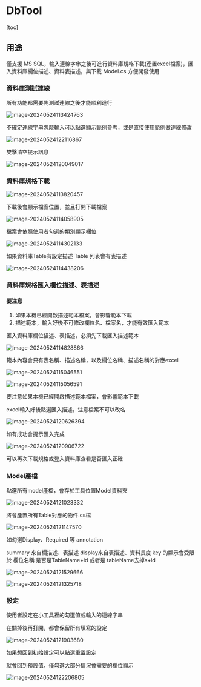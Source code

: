 # DbTool

[toc]

## 用途

僅支援 MS SQL，輸入連線字串之後可進行資料庫規格下載(產置excel檔案)，匯入資料庫欄位描述、資料表描述，與下載 Model.cs 方便開發使用

### 資料庫測試連線

所有功能都需要先測試連線之後才能順利進行

![image-20240524113424763](.attach/.readme/image-20240524113424763.png)

不確定連線字串怎麼輸入可以點選顯示範例參考，或是直接使用範例做連線修改

![image-20240524122116867](.attach/.readme/image-20240524122116867.png)

雙擊清空提示訊息

![image-20240524120049017](.attach/.readme/image-20240524120049017.png)

### 資料庫規格下載

![image-20240524113820457](.attach/.readme/image-20240524113820457.png)

下載後會顯示檔案位置，並且打開下載檔案

![image-20240524114058905](.attach/.readme/image-20240524114058905.png)

檔案會依照使用者勾選的類別顯示欄位

![image-20240524114302133](.attach/.readme/image-20240524114302133.png)

如果資料庫Table有設定描述 Table 列表會有表描述

![image-20240524114438206](.attach/.readme/image-20240524114438206.png)

### 資料庫規格匯入欄位描述、表描述

#### 要注意

1. 如果本機已經開啟描述範本檔案，會影響範本下載
2. 描述範本，輸入好後不可修改欄位名、檔案名，才能有效匯入範本

匯入資料庫欄位描述、表描述，必須先下載匯入描述範本

![image-20240524114828866](.attach/.readme/image-20240524114828866.png)

範本內容會只有表名稱、描述名稱，以及欄位名稱、描述名稱的對應excel

![image-20240524115046551](.attach/.readme/image-20240524115046551.png)

![image-20240524115056591](.attach/.readme/image-20240524115056591.png)

要注意如果本機已經開啟描述範本檔案，會影響範本下載

excel輸入好後點選匯入描述，注意檔案不可以改名

![image-20240524120626394](.attach/.readme/image-20240524120626394.png)

如有成功會提示匯入完成

![image-20240524120906722](.attach/.readme/image-20240524120906722.png)

可以再次下載規格或登入資料庫查看是否匯入正確

### Model產檔

點選所有model產檔，會存於工具位置Model資料夾

![image-20240524121023332](.attach/.readme/image-20240524121023332.png)

將會產置所有Table對應的物件.cs檔

![image-20240524121147570](.attach/.readme/image-20240524121147570.png)



如勾選Display、Required 等 annotation

summary 來自欄描述、表描述
display來自表描述、資料長度
key 的顯示會受限於 欄位名稱 是否是TableName+id 或者是 tableName去掉s+id 

![image-20240524121529666](.attach/.readme/image-20240524121529666.png)

![image-20240524121325718](.attach/.readme/image-20240524121325718.png)

### 設定

使用者設定在小工具裡的勾選值或輸入的連線字串

在關掉後再打開，都會保留所有填寫的設定

![image-20240524121903680](.attach/.readme/image-20240524121903680.png)

如果想回到初始設定可以點選重置設定

就會回到預設值，僅勾選大部分情況會需要的欄位顯示

![image-20240524122206805](.attach/.readme/image-20240524122206805.png)